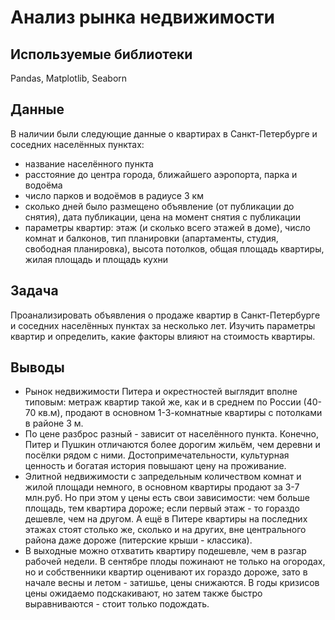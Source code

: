 # Анализ рынка недвижимости


## Используемые библиотеки
Pandas, Matplotlib, Seaborn


## Данные

В наличии были следующие данные о квартирах в Санкт-Петербурге и соседних населённых пунктах:
- название населённого пункта
- расстояние до центра города, ближайшего аэропорта, парка и водоёма
- число парков и водоёмов в радиусе 3 км
- сколько дней было размещено объявление (от публикации до снятия), дата публикации, цена на момент снятия с публикации
- параметры квартир: этаж (и сколько всего этажей в доме), число комнат и балконов, тип планировки (апартаменты, студия, свободная планировка), высота потолков, общая площадь квартиры, жилая площадь и площадь кухни


## Задача

Проанализировать объявления о продаже квартир в Санкт-Петербурге и соседних населённых пунктах за несколько лет. Изучить параметры квартир и определить, какие факторы влияют на стоимость квартиры.


## Выводы

- Рынок недвижимости Питера и окрестностей выглядит вполне типовым: метраж квартир такой же, как и в среднем по России (40-70 кв.м), продают в основном 1-3-комнатные квартиры с потолками в районе 3 м.
- По цене разброс разный - зависит от населённого пункта. Конечно, Питер и Пушкин отличаются более дорогим жильём, чем деревни и посёлки рядом с ними. Достопримечательности, культурная ценность и богатая история повышают цену на проживание.
- Элитной недвижимости с запредельным количеством комнат и жилой площади немного, в основном квартиры продают за 3-7 млн.руб. Но при этом у цены есть свои зависимости: чем больше площадь, тем квартира дороже; если первый этаж - то гораздо дешевле, чем на другом.
А ещё в Питере квартиры на последних этажах стоят столько же, сколько и на других, вне центрального района даже дороже (питерские крыши - классика).
- В выходные можно отхватить квартиру подешевле, чем в разгар рабочей недели. В сентябре плоды пожинают не только на огородах, но и собственники квартир оценивают их гораздо дороже, зато в начале весны и летом - затишье, цены снижаются.
В годы кризисов цены ожидаемо подскакивают, но затем также быстро выравниваются - стоит только подождать.


